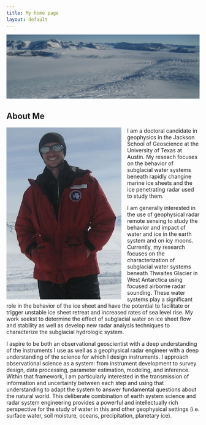 ```yaml
---
title: My home page
layout: default
---
```


![Alt text](/images/ice.jpg)

## About Me

<div style="float: left;margin:0px 15px 0px 0px;"><img src="/images/picture.jpg" /> </div>

I am a doctoral candidate in geophysics in the Jackson School of Geoscience at the University of Texas at Austin.  My reseach focuses on the behavior of subglacial water systems beneath rapidly changine marine ice sheets and the ice penetrating radar used to study them.  

I am generally interested in the use of geophysical radar remote sensing to study the behavior and impact of water and ice in the earth system and on icy moons. Currently, my research focuses on the characterization of subglacial water systems beneath Thwaites Glacier in West Antarctica using focused airborne radar sounding. These water systems play a significant role in the behavior of the ice sheet and have the potential to facilitate or trigger unstable ice sheet retreat and increased rates of sea level rise.  My work seekst to determine the effect of subglacial water on ice sheet flow and stability as well as develop new radar analysis techniques to characterize the subglacial hydrologic system. 

I aspire to be both an observational geoscientist with a deep understanding of the instruments I use as well as a geophysical radar engineer with a deep understanding of the science for which I design instruments.  I approach observational science as a system: from instrument development to survey design, data processing, parameter estimation, modeling, and inference. Within that framework, I am particularly interested in the transmission of information and uncertainty between each step and using that understanding to adapt the system to answer fundamental questions about the natural world. This deliberate combination of earth system science and radar system engineering provides a powerful and intellectually rich perspective for the study of water in this and other geophysical settings (i.e. surface water, soil moisture, oceans, precipitation, planetary ice).


